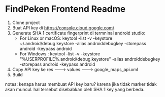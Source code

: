 # FindPeken Frontend Readme

1. Clone project
2. Buat API key di https://console.cloud.google.com/
3. Generate SHA 1 certificate fingerprint di termninal android studio:
   - For Linux or macOS: keytool -list -v -keystore ~/.android/debug.keystore -alias androiddebugkey -storepass android -keypass android
   - For Windows : keytool -list -v -keystore "%USERPROFILE%\.android\debug.keystore" -alias androiddebugkey -storepass android -keypass android
4. Copy API key ke res ---> values ---> google_maps_api.xml
5. Build


notes: kenapa harus membuat API key baru? karena jika tidak marker tidak akan muncul. hal tersebut disebabkan oleh SHA 1 key yang berbeda.
